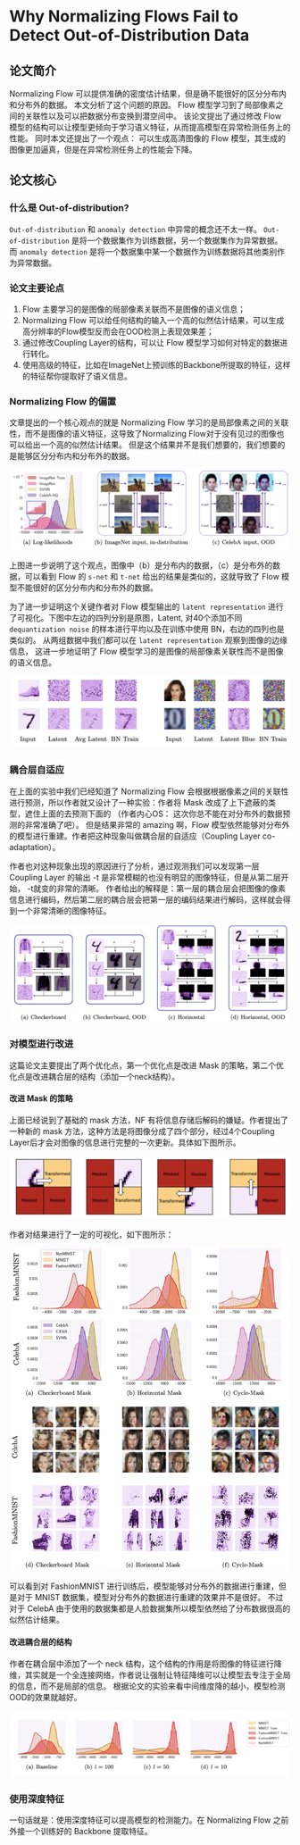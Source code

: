 # Why Normalizing Flows Fail to Detect Out-of-Distribution Data

## 论文简介

Normalizing Flow 可以提供准确的密度估计结果，但是确不能很好的区分分布内和分布外的数据。 本文分析了这个问题的原因。 Flow 模型学习到了局部像素之间的关联性以及可以把数据分布变换到潜空间中。 该论文提出了通过修改 Flow 模型的结构可以让模型更倾向于学习语义特征，从而提高模型在异常检测任务上的性能。 同时本文还提出了一个观点： 可以生成高清图像的 Flow 模型，其生成的图像更加逼真，但是在异常检测任务上的性能会下降。 

## 论文核心

### 什么是 Out-of-distribution?

`Out-of-distribution` 和 `anomaly detection` 中异常的概念还不太一样。 `Out-of-distribution` 是将一个数据集作为训练数据，另一个数据集作为异常数据。 而 `anomaly detection` 是将一个数据集中某一个数据作为训练数据将其他类别作为异常数据。

### 论文主要论点

1. Flow 主要学习的是图像的局部像素关联而不是图像的语义信息；
2. Normalizing Flow 可以给任何结构的输入一个高的似然估计结果，可以生成高分辨率的Flow模型反而会在OOD检测上表现效果差；
3. 通过修改Coupling Layer的结构，可以让 Flow 模型学习如何对特定的数据进行转化。
4. 使用高级的特征，比如在ImageNet上预训练的Backbone所提取的特征，这样的特征帮你提取好了语义信息。

### Normalizing Flow 的偏置

文章提出的一个核心观点的就是 Normalizing Flow 学习的是局部像素之间的关联性，而不是图像的语义特征，这导致了Normalizing Flow对于没有见过的图像也可以给出一个高的似然估计结果。 但是这个结果并不是我们想要的，我们想要的是能够区分分布内和分布外的数据。

![图 1](images/eaae8dd4a707c8eec3b43f801ce20f88bc2c64d7d5cc517829e822b7954b3456.png)  

上图进一步说明了这个观点，图像中（b）是分布内的数据，（c）是分布外的数据，可以看到 Flow 的 `s-net` 和 `t-net` 给出的结果是类似的，这就导致了 Flow 模型不能很好的区分分布内和分布外的数据。

为了进一步证明这个关键作者对 Flow 模型输出的 `latent representation` 进行了可视化。下图中左边的四列分别是原图，Latent, 对40个添加不同 `dequantization noise` 的样本进行平均以及在训练中使用 BN，右边的四列也是类似的。 从两组数据中我们都可以在 `latent representation` 观察到图像的边缘信息， 这进一步地证明了 Flow 模型学习的是图像的局部像素关联性而不是图像的语义信息。

![图 2](images/16a7e46794abde8f3b21f15ac4f96f21726271432ff209b0ce84f5c16d5c3924.png)  

### 耦合层自适应

在上面的实验中我们已经知道了 Normalizing Flow 会根据根据像素之间的关联性进行预测，所以作者就又设计了一种实验：作者将 Mask 改成了上下遮蔽的类型，遮住上面的去预测下面的 （作者内心OS： 这次你总不能在对分布外的数据预测的非常准确了吧）。 但是结果非常的 amazing 啊，Flow 模型依然能够对分布外的模型进行重建。作者把这种现象叫做耦合层的自适应（Coupling Layer co-adaptation）。

作者也对这种现象出现的原因进行了分析，通过观测我们可以发现第一层 Coupling Layer 的输出 -t 是非常模糊的也没有明显的图像特征，但是从第二层开始， -t就变的非常的清晰。 作者给出的解释是：第一层的耦合层会把图像的像素信息进行编码，然后第二层的耦合层会把第一层的编码结果进行解码，这样就会得到一个非常清晰的图像特征。

![图 3](images/dd62d7eedc4767f792515398dd403c041f30485d431edd8056a8976b17a16ef7.png)  

### 对模型进行改进

这篇论文主要提出了两个优化点，第一个优化点是改进 Mask 的策略，第二个优化点是改进耦合层的结构（添加一个neck结构）。

#### 改进 Mask 的策略

上面已经说到了基础的 mask 方法，NF 有将信息存储后解码的嫌疑。作者提出了一种新的 mask 方法，这种方法是将图像分成了四个部分，经过4个Coupling Layer后才会对图像的信息进行完整的一次更新。具体如下图所示。

![图 5](images/6b684e70a2ab51f0f29a913bdbb67a71fa2290ed63f819baa1a05039bcf90d0c.png)  

作者对结果进行了一定的可视化，如下图所示：

![图 6](images/e514ebe24b15ac7d482d6f327a1029bdc06e5ade05f5c2e3237d06dfdbed3c31.png)  

可以看到对 FashionMNIST 进行训练后，模型能够对分布外的数据进行重建，但是对于 MNIST 数据集，模型对分布外的数据进行重建的效果并不是很好。 不过对于 CelebA 由于使用的数据集都是人脸数据集所以模型依然给了分布数据很高的似然估计结果。

#### 改进耦合层的结构

作者在耦合层中添加了一个 neck 结构，这个结构的作用是将图像的特征进行降维，其实就是一个全连接网络，作者说让强制让特征降维可以让模型去专注于全局的信息，而不是局部的信息。 根据论文的实验来看中间维度降的越小，模型检测OOD的效果就越好。

![图 7](images/029fc02704816a69cdbd59ead70e452e8551c60bc67c05e887ff6a4689655bff.png)  

### 使用深度特征

一句话就是：使用深度特征可以提高模型的检测能力。在 Normalizing Flow 之前外接一个训练好的 Backbone 提取特征。













